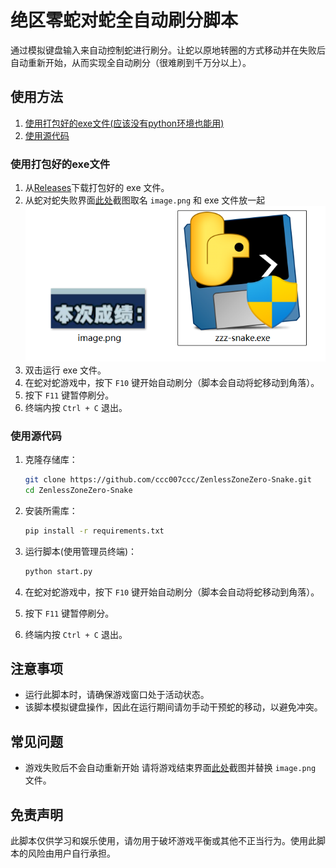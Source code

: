 # 绝区零蛇对蛇全自动刷分脚本

通过模拟键盘输入来自动控制蛇进行刷分。让蛇以原地转圈的方式移动并在失败后自动重新开始，从而实现全自动刷分（很难刷到千万分以上）。

## 使用方法

1. [使用打包好的exe文件(应该没有python环境也能用)](#使用打包好的exe文件)
2. [使用源代码](#使用源代码)

### 使用打包好的exe文件

1. 从[Releases](https://github.com/ccc007ccc/ZenlessZoneZero-Snake/releases/)下载打包好的 exe 文件。
2. 从蛇对蛇失败界面[此处](doc/img/1.png)截图取名 `image.png` 和 exe 文件放一起![s](doc/img/2.png)
3. 双击运行 exe 文件。
4. 在蛇对蛇游戏中，按下 `F10` 键开始自动刷分（脚本会自动将蛇移动到角落）。
5. 按下 `F11` 键暂停刷分。
6. 终端内按 `Ctrl + C` 退出。

### 使用源代码

1. 克隆存储库：

   ```sh
   git clone https://github.com/ccc007ccc/ZenlessZoneZero-Snake.git
   cd ZenlessZoneZero-Snake
   ```
2. 安装所需库：

   ```sh
   pip install -r requirements.txt
   ```
3. 运行脚本(使用管理员终端)：

   ```sh
   python start.py
   ```
4. 在蛇对蛇游戏中，按下 `F10` 键开始自动刷分（脚本会自动将蛇移动到角落）。
5. 按下 `F11` 键暂停刷分。
6. 终端内按 `Ctrl + C` 退出。

## 注意事项

- 运行此脚本时，请确保游戏窗口处于活动状态。
- 该脚本模拟键盘操作，因此在运行期间请勿手动干预蛇的移动，以避免冲突。

## 常见问题

- 游戏失败后不会自动重新开始
  请将游戏结束界面[此处](doc/img/1.png)截图并替换 `image.png` 文件。

## 免责声明

此脚本仅供学习和娱乐使用，请勿用于破坏游戏平衡或其他不正当行为。使用此脚本的风险由用户自行承担。
